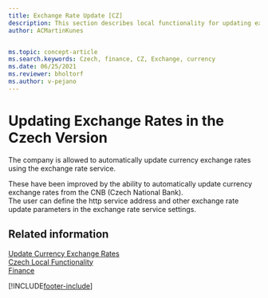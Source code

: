 ```yaml
---
title: Exchange Rate Update [CZ]
description: This section describes local functionality for updating exchange rates. Companies can automatically update currency exchange rates using exchange rate service.
author: ACMartinKunes


ms.topic: concept-article
ms.search.keywords: Czech, finance, CZ, Exchange, currency
ms.date: 06/25/2021
ms.reviewer: bholtorf
ms.author: v-pejano
---
```


# Updating Exchange Rates in the Czech Version

The company is allowed to automatically update currency exchange rates using the exchange rate service.  

These have been improved by the ability to automatically update currency exchange rates from the CNB (Czech National Bank).  
The user can define the http service address and other exchange rate update parameters in the exchange rate service settings.

## Related information
[Update Currency Exchange Rates](../../finance-how-update-currencies.md)  
[Czech Local Functionality](czech-local-functionality.md)  
[Finance](finance.md)  


[!INCLUDE[footer-include](../../includes/footer-banner.md)]
